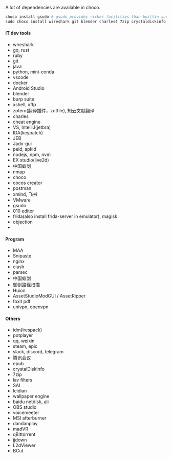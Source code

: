 A lot of dependencies are available in choco.
```powershell
choco install gsudo # gsudo provides richer facilities than builtin sudo in 2024
sudo choco install wireshark git blender charles4 7zip crystaldiskinfo die ngrok ffmpeg nmap obs-studio qbittorrent selenium-chromium-edge-driver
```
#### IT dev tools
- wireshark
- go, rust
- ruby
- git
- java
- python, mini-conda
- vscode
- docker
- Android Studio
- blender
- burp suite
- xshell, xftp
- zotero(翻译插件，zotfile), 知云文献翻译
- charles
- cheat engine
- VS, IntelliJ(jetbra)
- IDA(keypatch)
- JEB
- Jadx-gui
- peid, apkid
- nodejs, npm, nvm
- EX studio(live2d)
- 中国蚁剑
- nmap
- choco
- cocos creator
- postman
- xmind, 飞书
- VMware
- gsudo
- 010 editor
- frida(also install frida-server in emulator), magisk
- objection
- 

#### Program
<!-- D:\Program -->
- MAA
- Snipaste
- nginx
- clash
- parsec
- 中国蚁剑
- 御剑路径扫描
- Huion
- AssetStudioModGUI / AssetRipper
- foxit pdf
- univpn, openvpn

#### Others
- idm(lrespack)
- potplayer
- qq, weixin
- steam, epic
- slack, discord, telegram
- 腾讯会议
- epub
- crystalDiskInfo
- 7zip
- lav filters
- SAI
- leidian
- wallpaper engine
- baidu netdisk, ali
- OBS studio
- voicemeeter
- MSI afterburner
- dandanplay
- madVR
- qBittorrent
- jjdown
- L2dViewer
- BCut

